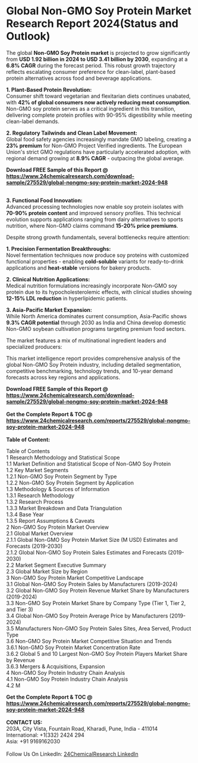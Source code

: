 <h1>Global Non-GMO Soy Protein Market Research Report 2024(Status and Outlook)</h1><p>The global <strong>Non-GMO Soy Protein market</strong> is projected to grow significantly from <strong>USD 1.92 billion in 2024 to USD 3.41 billion by 2030</strong>, expanding at a <strong>6.8% CAGR</strong> during the forecast period. This robust growth trajectory reflects escalating consumer preference for clean-label, plant-based protein alternatives across food and beverage applications.</p><p><strong>1. Plant-Based Protein Revolution:</strong><br>
Consumer shift toward vegetarian and flexitarian diets continues unabated, with <strong>42% of global consumers now actively reducing meat consumption</strong>. Non-GMO soy protein serves as a critical ingredient in this transition, delivering complete protein profiles with 90-95% digestibility while meeting clean-label demands.</p><p><strong>2. Regulatory Tailwinds and Clean Label Movement:</strong><br>
Global food safety agencies increasingly mandate GMO labeling, creating a <strong>23% premium</strong> for Non-GMO Project Verified ingredients. The European Union's strict GMO regulations have particularly accelerated adoption, with regional demand growing at <strong>8.9% CAGR</strong> - outpacing the global average.</p><div><b>Download FREE Sample of this Report @ 
            <a href="https://www.24chemicalresearch.com/download-sample/275529/global-nongmo-soy-protein-market-2024-948">
            https://www.24chemicalresearch.com/download-sample/275529/global-nongmo-soy-protein-market-2024-948</a></b></div><br><p><strong>3. Functional Food Innovation:</strong><br>
Advanced processing technologies now enable soy protein isolates with <strong>70-90% protein content</strong> and improved sensory profiles. This technical evolution supports applications ranging from dairy alternatives to sports nutrition, where Non-GMO claims command <strong>15-20% price premiums</strong>.</p><p>Despite strong growth fundamentals, several bottlenecks require attention:</p><p><strong>1. Precision Fermentation Breakthroughs:</strong><br>
Novel fermentation techniques now produce soy proteins with customized functional properties - enabling <strong>cold-soluble</strong> variants for ready-to-drink applications and <strong>heat-stable</strong> versions for bakery products.</p><p><strong>2. Clinical Nutrition Applications:</strong><br>
Medical nutrition formulations increasingly incorporate Non-GMO soy protein due to its hypocholesterolemic effects, with clinical studies showing <strong>12-15% LDL reduction</strong> in hyperlipidemic patients.</p><p><strong>3. Asia-Pacific Market Expansion:</strong><br>
While North America dominates current consumption, Asia-Pacific shows <strong>9.3% CAGR potential</strong> through 2030 as India and China develop domestic Non-GMO soybean cultivation programs targeting premium food sectors.</p><p>The market features a mix of multinational ingredient leaders and specialized producers:</p><p>This market intelligence report provides comprehensive analysis of the global Non-GMO Soy Protein industry, including detailed segmentation, competitive benchmarking, technology trends, and 10-year demand forecasts across key regions and applications.</p><div><b>Download FREE Sample of this Report @ 
            <a href="https://www.24chemicalresearch.com/download-sample/275529/global-nongmo-soy-protein-market-2024-948">
            https://www.24chemicalresearch.com/download-sample/275529/global-nongmo-soy-protein-market-2024-948</a></b></div><br><div><b>Get the Complete Report & TOC @ 
            <a href="https://www.24chemicalresearch.com/reports/275529/global-nongmo-soy-protein-market-2024-948">
            https://www.24chemicalresearch.com/reports/275529/global-nongmo-soy-protein-market-2024-948</a></b></div><br>
            <b>Table of Content:</b><p>Table of Contents<br />
1 Research Methodology and Statistical Scope<br />
1.1 Market Definition and Statistical Scope of Non-GMO Soy Protein<br />
1.2 Key Market Segments<br />
1.2.1 Non-GMO Soy Protein Segment by Type<br />
1.2.2 Non-GMO Soy Protein Segment by Application<br />
1.3 Methodology & Sources of Information<br />
1.3.1 Research Methodology<br />
1.3.2 Research Process<br />
1.3.3 Market Breakdown and Data Triangulation<br />
1.3.4 Base Year<br />
1.3.5 Report Assumptions & Caveats<br />
2 Non-GMO Soy Protein Market Overview<br />
2.1 Global Market Overview<br />
2.1.1 Global Non-GMO Soy Protein Market Size (M USD) Estimates and Forecasts (2019-2030)<br />
2.1.2 Global Non-GMO Soy Protein Sales Estimates and Forecasts (2019-2030)<br />
2.2 Market Segment Executive Summary<br />
2.3 Global Market Size by Region<br />
3 Non-GMO Soy Protein Market Competitive Landscape<br />
3.1 Global Non-GMO Soy Protein Sales by Manufacturers (2019-2024)<br />
3.2 Global Non-GMO Soy Protein Revenue Market Share by Manufacturers (2019-2024)<br />
3.3 Non-GMO Soy Protein Market Share by Company Type (Tier 1, Tier 2, and Tier 3)<br />
3.4 Global Non-GMO Soy Protein Average Price by Manufacturers (2019-2024)<br />
3.5 Manufacturers Non-GMO Soy Protein Sales Sites, Area Served, Product Type<br />
3.6 Non-GMO Soy Protein Market Competitive Situation and Trends<br />
3.6.1 Non-GMO Soy Protein Market Concentration Rate<br />
3.6.2 Global 5 and 10 Largest Non-GMO Soy Protein Players Market Share by Revenue<br />
3.6.3 Mergers & Acquisitions, Expansion<br />
4 Non-GMO Soy Protein Industry Chain Analysis<br />
4.1 Non-GMO Soy Protein Industry Chain Analysis<br />
4.2 M</p><div><b>Get the Complete Report & TOC @ 
            <a href="https://www.24chemicalresearch.com/reports/275529/global-nongmo-soy-protein-market-2024-948">
            https://www.24chemicalresearch.com/reports/275529/global-nongmo-soy-protein-market-2024-948</a></b></div><br><b>CONTACT US:</b><br>
            203A, City Vista, Fountain Road, Kharadi, Pune, India - 411014<br>
            International: +1(332) 2424 294<br>
            Asia: +91 9169162030 <br><br>
            Follow Us On LinkedIn: <a href="https://www.linkedin.com/company/24chemicalresearch/">24ChemicalResearch LinkedIn</a>
